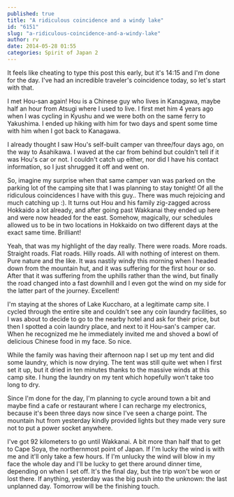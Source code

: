 ```yaml
---
published: true
title: "A ridiculous coincidence and a windy lake"
id: "6151"
slug: "a-ridiculous-coincidence-and-a-windy-lake"
author: rv
date: 2014-05-28 01:55
categories: Spirit of Japan 2
---
```

It feels like cheating to type this post this early, but it's 14:15 and I'm done for the day. I've had an incredible traveler's coincidence today, so let's start with that.

I met Hou-san again! Hou is a Chinese guy who lives in Kanagawa, maybe half an hour from Atsugi where I used to live. I first met him 4 years ago when I was cycling in Kyushu and we were both on the same ferry to Yakushima. I ended up hiking with him for two days and spent some time with him when I got back to Kanagawa.

I already thought I saw Hou's self-built camper van three/four days ago, on the way to Asahikawa. I waved at the car from behind but couldn't tell if it was Hou's car or not. I couldn't catch up either, nor did I have his contact information, so I just shrugged it off and went on.

So, imagine my surprise when that same camper van was parked on the parking lot of the camping site that I was planning to stay tonight! Of all the ridiculous coincidences I have with this guy.. There was much rejoicing and much catching up :). It turns out Hou and his family zig-zagged across Hokkaido a lot already, and after going past Wakkanai they ended up here and were now headed for the east. Somehow, magically, our schedules allowed us to be in two locations in Hokkaido on two different days at the exact same time. Brilliant!

Yeah, that was my highlight of the day really. There were roads. More roads. Straight roads. Flat roads. Hilly roads. All with nothing of interest on them. Pure nature and the like. It was nastily windy this morning when I headed down from the mountain hut, and it was suffering for the first hour or so. After that it was suffering from the uphills rather than the wind, but finally the road changed into a fast downhill and I even got the wind on my side for the latter part of the journey. Excellent!

I'm staying at the shores of Lake Kuccharo, at a legitimate camp site. I cycled through the entire site and couldn't see any coin laundry facilities, so I was about to decide to go to the nearby hotel and ask for their price, but then I spotted a coin laundry place, and next to it Hou-san's camper car. When he recognized me he immediately invited me and shoved a bowl of delicious Chinese food in my face. So nice.

While the family was having their afternoon nap I set up my tent and did some laundry, which is now drying. The tent was still quite wet when I first set it up, but it dried in ten minutes thanks to the massive winds at this camp site. I hung the laundry on my tent which hopefully won't take too long to dry.

Since I'm done for the day, I'm planning to cycle around town a bit and maybe find a cafe or restaurant where I can recharge my electronics, because it's been three days now since I've seen a charge point. The mountain hut from yesterday kindly provided lights but they made very sure not to put a power socket anywhere.

I've got 92 kilometers to go until Wakkanai. A bit more than half that to get to Cape Soya, the northernmost point of Japan. If I'm lucky the wind is with me and it'll only take a few hours. If I'm unlucky the wind will blow in my face the whole day and I'll be lucky to get there around dinner time, depending on when I set off. It's the final day, but the trip won't be won or lost there. If anything, yesterday was the big push into the unknown: the last unplanned day. Tomorrow will be the finishing touch.